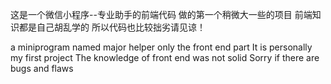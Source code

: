 这是一个微信小程序--专业助手的前端代码
做的第一个稍微大一些的项目
前端知识都是自己胡乱学的
所以代码也比较拙劣请见谅！

a miniprogram named major helper
only the front end part
It is personally my first project
The knowledge of front end was not solid
Sorry if there are bugs and flaws